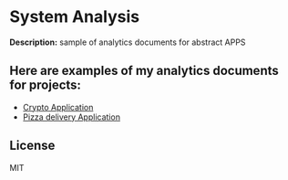 # System Analysis


**Description:** sample of analytics documents for abstract APPS
## Here are examples of my analytics documents for projects:
- [Crypto Application](CryptoApp/)
- [Pizza delivery Application](PizzaApp/)


## License

MIT
